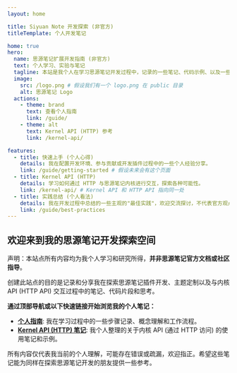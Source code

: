 ```yaml
---
layout: home

title: Siyuan Note 开发探索 (非官方)
titleTemplate: 个人开发笔记

home: true
hero:
  name: 思源笔记扩展开发指南 (非官方)
  text: 个人学习、实验与笔记
  tagline: 本站是我个人在学习思源笔记开发过程中，记录的一些笔记、代码示例、以及一些不成熟的最佳实践总结。内容仅供参考，非官方出品。
  image:
    src: /logo.png # 假设我们有一个 logo.png 在 public 目录
    alt: 思源笔记 Logo
  actions:
    - theme: brand
      text: 查看个人指南
      link: /guide/
    - theme: alt
      text: Kernel API (HTTP) 参考
      link: /kernel-api/

features:
  - title: 快速上手 (个人心得)
    details: 我在配置开发环境、参与贡献或开发插件过程中的一些个人经验分享。
    link: /guide/getting-started # 假设未来会有这个页面
  - title: Kernel API (HTTP)
    details: 学习如何通过 HTTP 与思源笔记内核进行交互，探索各种可能性。
    link: /kernel-api/ # Kernel API 和 HTTP API 指向同一处
  - title: 实践总结 (个人看法)
    details: 我在开发过程中总结的一些主观的"最佳实践"，欢迎交流探讨，不代表官方观点。
    link: /guide/best-practices
---
```


## 欢迎来到我的思源笔记开发探索空间

声明：本站点所有内容均为我个人学习和研究所得，**并非思源笔记官方文档或社区指导**。

创建此站点的目的是记录和分享我在探索思源笔记插件开发、主题定制以及与内核 API (HTTP API) 交互过程中的笔记、代码片段和思考。

**通过顶部导航或以下快速链接开始浏览我的个人笔记：**

- **[个人指南](/guide/)**: 我在学习过程中的一些步骤记录、概念理解和工作流程。
- **[Kernel API (HTTP) 笔记](/kernel-api/)**: 我个人整理的关于内核 API (通过 HTTP 访问) 的使用笔记和示例。

所有内容仅代表我当前的个人理解，可能存在错误或疏漏，欢迎指正。希望这些笔记能为同样在探索思源笔记开发的朋友提供一些参考。 